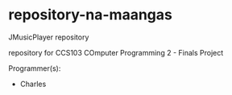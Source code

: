 # repository-na-maangas
JMusicPlayer repository


repository for CCS103 COmputer Programming 2 - Finals Project

Programmer(s):
- Charles

